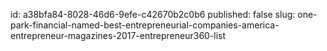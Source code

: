 id: a38bfa84-8028-46d6-9efe-c42670b2c0b6
published: false
slug: one-park-financial-named-best-entrepreneurial-companies-america-entrepreneur-magazines-2017-entrepreneur360-list
